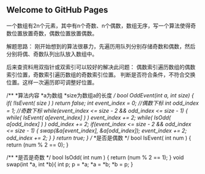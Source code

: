 ## Welcome to GitHub Pages

一个数组有2n个元素，其中有n个奇数、n个偶数，数组无序，写一个算法使得奇数位置放置奇数，偶数位置放置偶数。

解题思路：
刚开始想到的算法很暴力，先遍历用队列分别存储奇数和偶数，然后分别将偶、奇数队列出队放入数组中。

后来查资料用双指针或双索引可以较好的解决此问题：
偶数索引遍历数组的偶数索引位置，奇数索引遍历数组的奇数索引位置。
判断是否符合条件，不符合交换位置。这样一次遍历即可调整好位置。

/**
 *算法内容
 *a为数组
 *size为数组a的长度
 */
bool OddEvent(int *a, int size)
{
    if( !IsEvent( size )  ) return false;
    int event_index = 0;    //偶数下标
    int odd_index = 1;      //奇数下标
    while(event_index <= size - 2 && odd_index <= size - 1)
    {
        while( IsEvent( a[event_index] ) ) event_index += 2;
        while( IsOdd( a[odd_index] ) )     odd_index   += 2;
        if(event_index <= size - 2 && odd_index <= size - 1)
        {
            swap(&a[event_index], &a[odd_index]);
            event_index += 2;
            odd_index += 2;
	}
    }
    return true;
}
/**
 *是否是偶数
 */
bool IsEvent( int num )
{
    return (num % 2 == 0);
}
 
/**
 *是否是奇数
 */
bool IsOdd( int num )
{
    return (num % 2 == 1);
}
void swap(int *a, int *b){
    int p;
    p = *a;
    *a = *b;
    *b = p;
}



